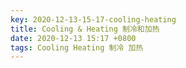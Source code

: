 ```yaml
---
key: 2020-12-13-15-17-cooling-heating
title: Cooling & Heating 制冷和加热
date: 2020-12-13 15:17 +0800
tags: Cooling Heating 制冷 加热
---
```




<!--more-->
